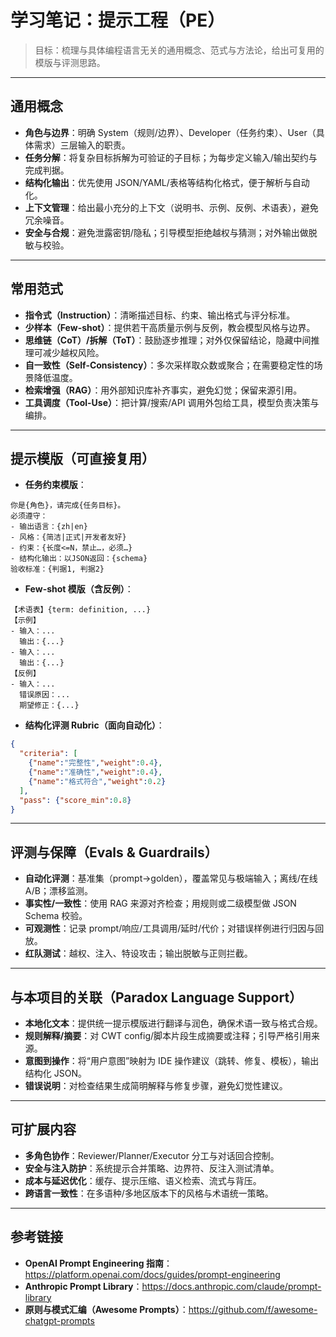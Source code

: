 # 学习笔记：提示工程（PE）

> 目标：梳理与具体编程语言无关的通用概念、范式与方法论，给出可复用的模版与评测思路。

---

## 通用概念

- **角色与边界**：明确 System（规则/边界）、Developer（任务约束）、User（具体需求）三层输入的职责。
- **任务分解**：将复杂目标拆解为可验证的子目标；为每步定义输入/输出契约与完成判据。
- **结构化输出**：优先使用 JSON/YAML/表格等结构化格式，便于解析与自动化。
- **上下文管理**：给出最小充分的上下文（说明书、示例、反例、术语表），避免冗余噪音。
- **安全与合规**：避免泄露密钥/隐私；引导模型拒绝越权与猜测；对外输出做脱敏与校验。

---

## 常用范式

- **指令式（Instruction）**：清晰描述目标、约束、输出格式与评分标准。
- **少样本（Few-shot）**：提供若干高质量示例与反例，教会模型风格与边界。
- **思维链（CoT）/拆解（ToT）**：鼓励逐步推理；对外仅保留结论，隐藏中间推理可减少越权风险。
- **自一致性（Self-Consistency）**：多次采样取众数或聚合；在需要稳定性的场景降低温度。
- **检索增强（RAG）**：用外部知识库补齐事实，避免幻觉；保留来源引用。
- **工具调度（Tool-Use）**：把计算/搜索/API 调用外包给工具，模型负责决策与编排。

---

## 提示模版（可直接复用）

- **任务约束模版**：
```text
你是{角色}，请完成{任务目标}。
必须遵守：
- 输出语言：{zh|en}
- 风格：{简洁|正式|开发者友好}
- 约束：{长度<=N，禁止…，必须…}
- 结构化输出：以JSON返回：{schema}
验收标准：{判据1, 判据2}
```

- **Few-shot 模版（含反例）**：
```text
【术语表】{term: definition, ...}
【示例】
- 输入：...
  输出：{...}
- 输入：...
  输出：{...}
【反例】
- 输入：...
  错误原因：...
  期望修正：{...}
```

- **结构化评测 Rubric（面向自动化）**：
```json
{
  "criteria": [
    {"name":"完整性","weight":0.4},
    {"name":"准确性","weight":0.4},
    {"name":"格式符合","weight":0.2}
  ],
  "pass": {"score_min":0.8}
}
```

---

## 评测与保障（Evals & Guardrails）

- **自动化评测**：基准集（prompt->golden），覆盖常见与极端输入；离线/在线 A/B；漂移监测。
- **事实性/一致性**：使用 RAG 来源对齐检查；用规则或二级模型做 JSON Schema 校验。
- **可观测性**：记录 prompt/响应/工具调用/延时/代价；对错误样例进行归因与回放。
- **红队测试**：越权、注入、特设攻击；输出脱敏与正则拦截。

---

## 与本项目的关联（Paradox Language Support）

- **本地化文本**：提供统一提示模版进行翻译与润色，确保术语一致与格式合规。
- **规则解释/摘要**：对 CWT config/脚本片段生成摘要或注释；引导严格引用来源。
- **意图到操作**：将“用户意图”映射为 IDE 操作建议（跳转、修复、模板），输出结构化 JSON。
- **错误说明**：对检查结果生成简明解释与修复步骤，避免幻觉性建议。

---

## 可扩展内容

- **多角色协作**：Reviewer/Planner/Executor 分工与对话回合控制。
- **安全与注入防护**：系统提示合并策略、边界符、反注入测试清单。
- **成本与延迟优化**：缓存、提示压缩、语义检索、流式与背压。
- **跨语言一致性**：在多语种/多地区版本下的风格与术语统一策略。

---

## 参考链接

- **OpenAI Prompt Engineering 指南**：https://platform.openai.com/docs/guides/prompt-engineering
- **Anthropic Prompt Library**：https://docs.anthropic.com/claude/prompt-library
- **原则与模式汇编（Awesome Prompts）**：https://github.com/f/awesome-chatgpt-prompts
